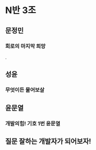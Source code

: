 # N반 3조

## 문정민
### 회로의 마지막 희망
.
## 성윤
### 무엇이든 물어보살

## 윤문열
### 개발의힘! 기호 1번 윤문열

## 질문 잘하는 개발자가 되어보자!
